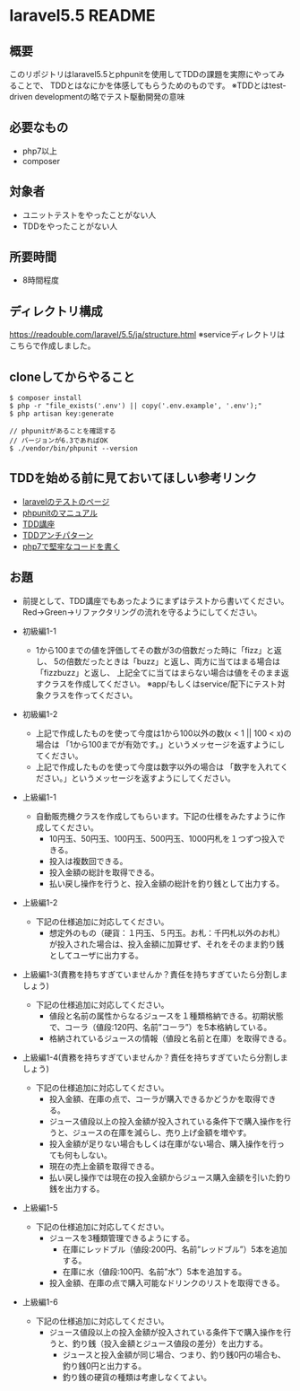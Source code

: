 # laravel5.5 README

## 概要
このリポジトリはlaravel5.5とphpunitを使用してTDDの課題を実際にやってみることで、
TDDとはなにかを体感してもらうためのものです。
※TDDとはtest-driven developmentの略でテスト駆動開発の意味

## 必要なもの
* php7以上
* composer 

## 対象者
* ユニットテストをやったことがない人
* TDDをやったことがない人

## 所要時間
* 8時間程度

## ディレクトリ構成
https://readouble.com/laravel/5.5/ja/structure.html
※serviceディレクトリはこちらで作成しました。

## cloneしてからやること
```
$ composer install
$ php -r "file_exists('.env') || copy('.env.example', '.env');"
$ php artisan key:generate

// phpunitがあることを確認する
// バージョンが6.3であればOK
$ ./vendor/bin/phpunit --version
```

## TDDを始める前に見ておいてほしい参考リンク
* [laravelのテストのページ](https://readouble.com/laravel/5.5/ja/testing.html)
* [phpunitのマニュアル](https://phpunit.de/manual/6.3/ja/index.html)
* [TDD講座](http://gihyo.jp/dev/serial/01/tdd)
* [TDDアンチパターン](http://www.hyuki.com/yukiwiki/wiki.cgi?TddAntiPatterns)
* [php7で堅牢なコードを書く](https://www.youtube.com/watch?v=54jHDHvcYAo)

## お題
* 前提として、TDD講座でもあったようにまずはテストから書いてください。
Red→Green→リファクタリングの流れを守るようにしてください。

* 初級編1-1
  * 1から100までの値を評価してその数が3の倍数だった時に「fizz」と返し、
5の倍数だったときは「buzz」と返し、両方に当てはまる場合は「fizzbuzz」と返し、
上記全てに当てはまらない場合は値をそのまま返すクラスを作成してください。
※app/もしくはservice/配下にテスト対象クラスを作ってください。
* 初級編1-2
  * 上記で作成したものを使って今度は1から100以外の数(x < 1 || 100 < x)の場合は
「1から100までが有効です。」というメッセージを返すようにしてください。
  * 上記で作成したものを使って今度は数字以外の場合は
「数字を入れてください。」というメッセージを返すようにしてください。

* 上級編1-1
  * 自動販売機クラスを作成してもらいます。下記の仕様をみたすように作成してください。
    * 10円玉、50円玉、100円玉、500円玉、1000円札を１つずつ投入できる。
    * 投入は複数回できる。
    * 投入金額の総計を取得できる。
    * 払い戻し操作を行うと、投入金額の総計を釣り銭として出力する。
* 上級編1-2
  * 下記の仕様追加に対応してください。
    * 想定外のもの（硬貨：１円玉、５円玉。お札：千円札以外のお札）が投入された場合は、投入金額に加算せず、それをそのまま釣り銭としてユーザに出力する。
* 上級編1-3(責務を持ちすぎていませんか？責任を持ちすぎていたら分割しましょう)
  * 下記の仕様追加に対応してください。
    * 値段と名前の属性からなるジュースを１種類格納できる。初期状態で、コーラ（値段:120円、名前”コーラ”）を5本格納している。
    * 格納されているジュースの情報（値段と名前と在庫）を取得できる。
* 上級編1-4(責務を持ちすぎていませんか？責任を持ちすぎていたら分割しましょう)
  * 下記の仕様追加に対応してください。
    * 投入金額、在庫の点で、コーラが購入できるかどうかを取得できる。
    * ジュース値段以上の投入金額が投入されている条件下で購入操作を行うと、ジュースの在庫を減らし、売り上げ金額を増やす。
    * 投入金額が足りない場合もしくは在庫がない場合、購入操作を行っても何もしない。
    * 現在の売上金額を取得できる。
    * 払い戻し操作では現在の投入金額からジュース購入金額を引いた釣り銭を出力する。
* 上級編1-5
  * 下記の仕様追加に対応してください。
    * ジュースを3種類管理できるようにする。
      * 在庫にレッドブル（値段:200円、名前”レッドブル”）5本を追加する。
      * 在庫に水（値段:100円、名前”水”）5本を追加する。
    * 投入金額、在庫の点で購入可能なドリンクのリストを取得できる。
* 上級編1-6
  * 下記の仕様追加に対応してください。
    * ジュース値段以上の投入金額が投入されている条件下で購入操作を行うと、釣り銭（投入金額とジュース値段の差分）を出力する。
      * ジュースと投入金額が同じ場合、つまり、釣り銭0円の場合も、釣り銭0円と出力する。
      * 釣り銭の硬貨の種類は考慮しなくてよい。
